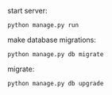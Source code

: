 start server:<br>
```
python manage.py run
```

make database migrations:<br>
```
python manage.py db migrate
```

migrate: <br>
```
python manage.py db upgrade
```